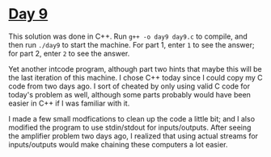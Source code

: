 # [Day 9](https://adventofcode.com/2019/day/9)

This solution was done in C++. Run `g++ -o day9 day9.c` to compile, and then run `./day9` to start the machine. For part 1, enter `1` to see the answer; for part 2, enter `2` to see the answer.

Yet another intcode program, although part two hints that maybe this will be the last iteration of this machine. I chose C++ today since I could copy my C code from two days ago. I sort of cheated by only using valid C code for today's problem as well, although some parts probably would have been easier in C++ if I was familiar with it.

I made a few small modfications to clean up the code a little bit; and I also modified the program to use stdin/stdout for inputs/outputs. After seeing the amplifier problem two days ago, I realized that using actual streams for inputs/outputs would make chaining these computers a lot easier.
